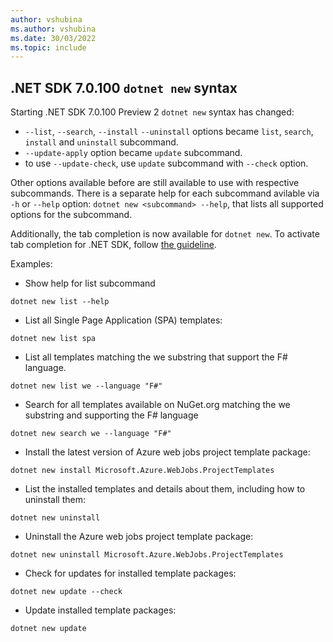 ```yaml
---
author: vshubina
ms.author: vshubina
ms.date: 30/03/2022
ms.topic: include
---
```


## .NET SDK 7.0.100 `dotnet new` syntax

Starting .NET SDK 7.0.100  Preview 2 `dotnet new` syntax has changed:

- `--list`, `--search`, `--install` `--uninstall` options became `list`, `search`, `install` and `uninstall` subcommand.
- `--update-apply` option became `update` subcommand.
- to use `--update-check`, use `update` subcommand with `--check` option.

Other options available before are still available to use with respective subcommands.
There is a separate help for each subcommand avilable via `-h` or `--help` option: `dotnet new <subcommand> --help`, that lists all supported options for the subcommand.

Additionally, the tab completion is now available for `dotnet new`.
To activate tab completion for .NET SDK, follow [the guideline](../docs/core/tools/enable-tab-autocomplete.md).

Examples:

- Show help for list subcommand

```
dotnet new list --help
```

- List all Single Page Application (SPA) templates:

```
dotnet new list spa
```

- List all templates matching the we substring that support the F# language.

```
dotnet new list we --language "F#"
```

- Search for all templates available on NuGet.org matching the we substring and supporting the F# language

```
dotnet new search we --language "F#"
```

- Install the latest version of Azure web jobs project template package:

```
dotnet new install Microsoft.Azure.WebJobs.ProjectTemplates
```

- List the installed templates and details about them, including how to uninstall them:

```
dotnet new uninstall
```

- Uninstall the Azure web jobs project template package:

```
dotnet new uninstall Microsoft.Azure.WebJobs.ProjectTemplates
```

- Check for updates for installed template packages:

```
dotnet new update --check
```

- Update installed template packages:

```
dotnet new update
```
